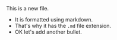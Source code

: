 This is a new file. 

* It is formatted using markdown. 
* That's why it has the `.md` file extension.
* OK let's add another bullet.
